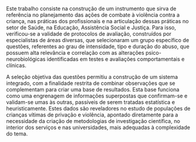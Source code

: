 Este trabalho consiste na construção de um instrumento que sirva de referência no planejamento das ações de combate à violência contra a criança, nas práticas dos profissionais e na articulação dessas práticas no setor de Saúde, na Educação, Assistência Social e Justiça. Para isso, verificou-se a validade de protocolos de avaliação, construídos por especialistas de áreas diversas, que selecionaram um grupo específico de questões, referentes ao grau de intensidade, tipo e duração do abuso, que possuem alta relevância e correlação com as alterações psico-neurobiológicas identificadas em testes e avaliações comportamentais e clínicas.

A seleção objetiva das questões permitiu a construção de um sistema integrado, com a finalidade restrita de combinar observações que se complementam para criar uma base de resultados. Esta base funciona como uma engrenagem de informações superpostas que confirmam-se e validam-se umas às outras, passíveis de serem tratadas estatística e heuristicamente. Estes dados são reveladores no estudo de populações de crianças vítimas de privação e violência, apontado diretamente para a necessidade da criação de metodologias de investigação científica, no interior dos serviços e nas universidades, mais adequadas à complexidade do tema.